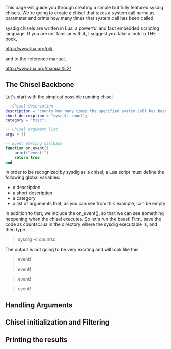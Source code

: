 This page will guide you through creating a simple but fully featured sysdig chisels. We're going to create a chisel that takes a system call name as parameter and prints how many times that system call has been called.

sysdig chisels are written in Lua, a powerful and fast embedded scripting language. If you are not familiar with it, I suggest you take a look to THE book,

http://www.lua.org/pil/

and to the reference manual,

http://www.lua.org/manual/5.2/

## The Chisel Backbone
Let's start with the simplest possible running chisel.

```lua
-- Chisel description
description = "counts how many times the specified system call has been called";
short_description = "syscall count";
category = "misc";

-- Chisel argument list
args = {}

-- Event parsing callback
function on_event()
	print("event!")
	return true
end
```

In order to be recognized by sysdig as a chisel, a Lua script must define the following global variables:
* a description
* a short description
* a category 
* a list of arguments that, as you can see from this example, can be empty

In addition to that, we include the on_event(), so that we can see something happening when the chisel executes.
So let's run the beast! First, save the code as countsc.lua in the directory where the sysdig executable is, and then type

> sysdig -c countsc

The output is not going to be very exciting and will look like this

> event!

> event!

> event!

> event!

## Handling Arguments

## Chisel initialization and Filtering

## Printing the results
